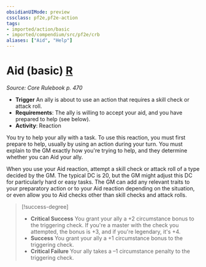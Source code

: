 ```yaml
---
obsidianUIMode: preview
cssclass: pf2e,pf2e-action
tags:
- imported/action/basic
- imported/compendium/src/pf2e/crb
aliases: ["Aid", "Help"]
---
```

# Aid (basic) [R](chapter-9-playing-the-game.md#Actions "Reaction")
*Source: Core Rulebook p. 470*  


- **Trigger** An ally is about to use an action that requires a skill check or attack roll.
- **Requirements**: The ally is willing to accept your aid, and you have prepared to help (see below).
- **Activity**: Reaction

You try to help your ally with a task. To use this reaction, you must first prepare to help, usually by using an action during your turn. You must explain to the GM exactly how you're trying to help, and they determine whether you can Aid your ally.

When you use your Aid reaction, attempt a skill check or attack roll of a type decided by the GM. The typical DC is 20, but the GM might adjust this DC for particularly hard or easy tasks. The GM can add any relevant traits to your preparatory action or to your Aid reaction depending on the situation, or even allow you to Aid checks other than skill checks and attack rolls.

> [!success-degree] 
> - **Critical Success** You grant your ally a +2 circumstance bonus to the triggering check. If you're a master with the check you attempted, the bonus is +3, and if you're legendary, it's +4.
> - **Success** You grant your ally a +1 circumstance bonus to the triggering check.
> - **Critical Failure** Your ally takes a –1 circumstance penalty to the triggering check.